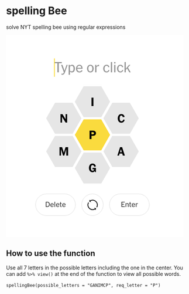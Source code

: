 # spelling Bee
solve NYT spelling bee using regular expressions


![NYT Spelling Bee](nyt-spellingbee.png)

## How to use the function

Use all 7 letters in the possible letters including the one in the center.
You can add `%>% view()` at the end of the function to view all possible
words. 

```
spellingBee(possible_letters = "GANIMCP", req_letter = "P")
```